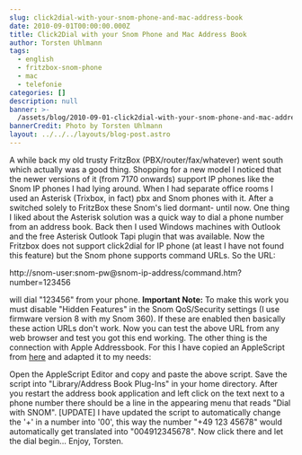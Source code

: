 ```yaml
---
slug: click2dial-with-your-snom-phone-and-mac-address-book
date: 2010-09-01T00:00:00.000Z
title: Click2Dial with your Snom Phone and Mac Address Book
author: Torsten Uhlmann
tags:
  - english
  - fritzbox-snom-phone
  - mac
  - telefonie
categories: []
description: null
banner: >-
  /assets/blog/2010-09-01-click2dial-with-your-snom-phone-and-mac-address-book/banner.jpg
bannerCredit: Photo by Torsten Uhlmann
layout: ../../../layouts/blog-post.astro
---
```


A while back my old trusty FritzBox (PBX/router/fax/whatever) went south which actually was a good thing. Shopping for a new model I noticed that the newer versions of it (from 7170 onwards) support IP phones like the Snom IP phones I had lying around. When I had separate office rooms I used an Asterisk (Trixbox, in fact) pbx and Snom phones with it. After a switched solely to FritzBox these Snom's lied dormant- until now. One thing I liked about the Asterisk solution was a quick way to dial a phone number from an address book. Back then I used Windows machines with Outlook and the free Asterisk Outlook Tapi plugin that was available. Now the Fritzbox does not support click2dial for IP phone (at least I have not found this feature) but the Snom phone supports command URLs. So the URL:

http://snom-user:snom-pw@snom-ip-address/command.htm?number=123456

will dial "123456" from your phone. **Important Note:** To make this work you must disable "Hidden Features" in the Snom QoS/Security settings (I use firmware version 8 with my Snom 360). If these are enabled then basically these action URLs don't work. Now you can test the above URL from any web browser and test you got this end working. The other thing is the connection with Apple Addressbook. For this I have copied an AppleScript from [here](http://hints.macworld.com/article.php?story=20040317010729892) and adapted it to my needs:

Open the AppleScript Editor and copy and paste the above script. Save the script into "Library/Address Book Plug-Ins" in your home directory. After you restart the address book application and left click on the text next to a phone number there should be a line in the appearing menu that reads "Dial with SNOM". \[UPDATE\] I have updated the script to automatically change the '+' in a number into '00', this way the number "+49 123 45678" would automatically get translated into "004912345678". Now click there and let the dial begin... Enjoy, Torsten.
